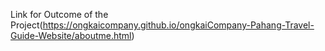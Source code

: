 Link for Outcome of the Project(https://ongkaicompany.github.io/ongkaiCompany-Pahang-Travel-Guide-Website/aboutme.html)

